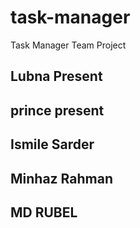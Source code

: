 # task-manager

Task Manager Team Project

## Lubna Present

## prince present

## Ismile Sarder


## Minhaz Rahman

## MD RUBEL